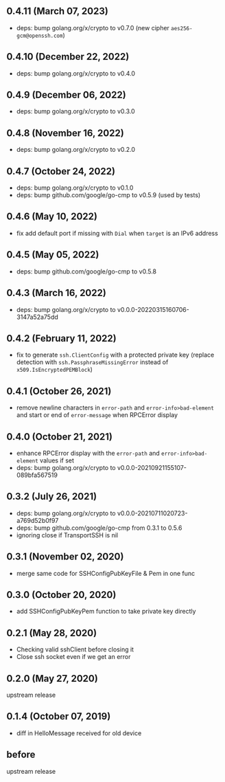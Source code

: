 <!-- markdownlint-disable-file MD041 -->
## 0.4.11 (March 07, 2023)

* deps: bump golang.org/x/crypto to v0.7.0 (new cipher `aes256-gcm@openssh.com`)

## 0.4.10 (December 22, 2022)

* deps: bump golang.org/x/crypto to v0.4.0

## 0.4.9 (December 06, 2022)

* deps: bump golang.org/x/crypto to v0.3.0

## 0.4.8 (November 16, 2022)

* deps: bump golang.org/x/crypto to v0.2.0

## 0.4.7 (October 24, 2022)

* deps: bump golang.org/x/crypto to v0.1.0
* deps: bump github.com/google/go-cmp to v0.5.9 (used by tests)

## 0.4.6 (May 10, 2022)

* fix add default port if missing with `Dial` when `target` is an IPv6 address

## 0.4.5 (May 05, 2022)

* deps: bump github.com/google/go-cmp to v0.5.8

## 0.4.3 (March 16, 2022)

* deps: bump golang.org/x/crypto to v0.0.0-20220315160706-3147a52a75dd

## 0.4.2 (February 11, 2022)

* fix to generate `ssh.ClientConfig` with a protected private key (replace detection with `ssh.PassphraseMissingError` instead of `x509.IsEncryptedPEMBlock`)

## 0.4.1 (October 26, 2021)

* remove newline characters in `error-path` and `error-info>bad-element` and start or end of `error-message` when RPCError display

## 0.4.0 (October 21, 2021)

* enhance RPCError display with the `error-path` and `error-info>bad-element` values if set
* deps: bump golang.org/x/crypto to v0.0.0-20210921155107-089bfa567519

## 0.3.2 (July 26, 2021)

* deps: bump golang.org/x/crypto to v0.0.0-20210711020723-a769d52b0f97
* deps: bump github.com/google/go-cmp from 0.3.1 to 0.5.6
* ignoring close if TransportSSH is nil

## 0.3.1 (November 02, 2020)

* merge same code for SSHConfigPubKeyFile & Pem in one func

## 0.3.0 (October 20, 2020)

* add SSHConfigPubKeyPem function to take private key directly

## 0.2.1 (May 28, 2020)

* Checking valid sshClient before closing it
* Close ssh socket even if we get an error

## 0.2.0 (May 27, 2020)

upstream release

## 0.1.4 (October 07, 2019)

* diff in HelloMessage received for old device

## before

upstream release
